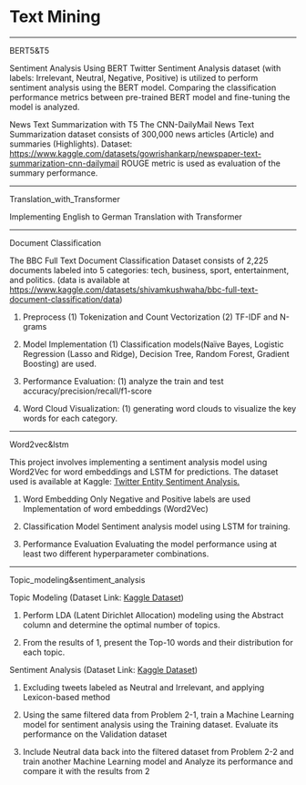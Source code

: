 # Text Mining

---
BERT5&T5

Sentiment Analysis Using BERT
Twitter Sentiment Analysis dataset (with labels: Irrelevant, Neutral, Negative, Positive) is utilized to perform sentiment analysis using the BERT model. Comparing the classification performance metrics between pre-trained BERT model and fine-tuning the model is analyzed.

News Text Summarization with T5
The CNN-DailyMail News Text Summarization dataset consists of 300,000 news articles (Article) and summaries (Highlights).
Dataset: https://www.kaggle.com/datasets/gowrishankarp/newspaper-text-summarization-cnn-dailymail 
ROUGE metric is used as evaluation of the summary performance.

---
Translation_with_Transformer

Implementing English to German Translation with Transformer

---
Document Classification

The BBC Full Text Document Classification Dataset consists of 2,225 documents labeled into 5 categories: tech, business, sport, entertainment, and politics.
(data is available at https://www.kaggle.com/datasets/shivamkushwaha/bbc-full-text-document-classification/data)

1. Preprocess
(1) Tokenization and Count Vectorization
(2) TF-IDF and N-grams

2.	Model Implementation
(1)	Classification models(Naïve Bayes, Logistic Regression (Lasso and Ridge), Decision Tree, Random Forest, Gradient Boosting) are used.

4.	Performance Evaluation:
(1)	analyze the train and test accuracy/precision/recall/f1-score

5.	Word Cloud Visualization:
(1)	generating word clouds to visualize the key words for each category.

---
Word2vec&lstm

This project involves implementing a sentiment analysis model using Word2Vec for word embeddings and LSTM for predictions. The dataset used is available at Kaggle: [Twitter Entity Sentiment Analysis.](https://www.kaggle.com/datasets/jp797498e/twitter-entity-sentiment-analysis/data)

1. Word Embedding
Only Negative and Positive labels are used
Implementation of word embeddings (Word2Vec)

3. Classification Model
Sentiment analysis model using LSTM for training.

5. Performance Evaluation
Evaluating the model performance using at least two different hyperparameter combinations.

---
Topic_modeling&sentiment_analysis

Topic Modeling
(Dataset Link: [Kaggle Dataset](https://www.kaggle.com/datasets/blessondensil294/topic-modeling-for-research-articles/data))

1. Perform LDA (Latent Dirichlet Allocation) modeling using the Abstract column and determine the optimal number of topics.

2. From the results of 1, present the Top-10 words and their distribution for each topic.

Sentiment Analysis
(Dataset Link: [Kaggle Dataset](https://www.kaggle.com/datasets/jp797498e/twitter-entity-sentiment-analysis/data))

1. Excluding tweets labeled as Neutral and Irrelevant, and applying Lexicon-based method

2. Using the same filtered data from Problem 2-1, train a Machine Learning model for sentiment analysis using the Training dataset. Evaluate its performance on the Validation dataset

3. Include Neutral data back into the filtered dataset from Problem 2-2 and train another Machine Learning model and Analyze its performance and compare it with the results from 2
